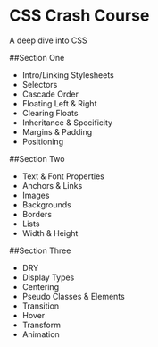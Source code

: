 # CSS Crash Course

A deep dive into CSS

##Section One
- Intro/Linking Stylesheets
- Selectors
- Cascade Order
- Floating Left & Right
- Clearing Floats
- Inheritance & Specificity
- Margins & Padding
- Positioning

##Section Two
- Text & Font Properties
- Anchors & Links
- Images
- Backgrounds
- Borders
- Lists
- Width & Height

##Section Three
- DRY
- Display Types
- Centering
- Pseudo Classes & Elements
- Transition
- Hover
- Transform
- Animation